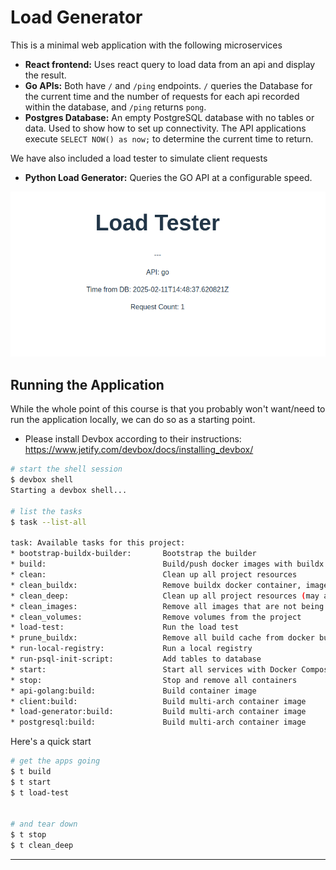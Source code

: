 # Load Generator

This is a minimal web application with the following microservices

- **React frontend:** Uses react query to load data from an api and display the result.
- **Go APIs:** Both have `/` and `/ping` endpoints. `/` queries the Database for the current time and the number of requests for each api recorded within the database, and `/ping` returns `pong`.
- **Postgres Database:** An empty PostgreSQL database with no tables or data. Used to show how to set up connectivity. The API applications execute `SELECT NOW() as now;` to determine the current time to return.

We have also included a load tester to simulate client requests
- **Python Load Generator:** Queries the GO API at a configurable speed.

![](./docs/screenshot.png)


## Running the Application

While the whole point of this course is that you probably won't want/need to run the application locally, we can do so as a starting point.
- Please install Devbox according to their instructions: https://www.jetify.com/devbox/docs/installing_devbox/

```bash
# start the shell session
$ devbox shell
Starting a devbox shell...

# list the tasks
$ task --list-all

task: Available tasks for this project:
* bootstrap-buildx-builder:       Bootstrap the builder
* build:                          Build/push docker images with buildx (mutli-architecture)
* clean:                          Clean up all project resources
* clean_buildx:                   Remove buildx docker container, image, and volume
* clean_deep:                     Clean up all project resources (may affect others on your system)
* clean_images:                   Remove all images that are not being used by a container
* clean_volumes:                  Remove volumes from the project
* load-test:                      Run the load test
* prune_buildx:                   Remove all build cache from docker buildx
* run-local-registry:             Run a local registry
* run-psql-init-script:           Add tables to database
* start:                          Start all services with Docker Compose
* stop:                           Stop and remove all containers
* api-golang:build:               Build container image
* client:build:                   Build multi-arch container image
* load-generator:build:           Build multi-arch container image
* postgresql:build:               Build multi-arch container image
```

Here's a quick start

```bash
# get the apps going
$ t build
$ t start
$ t load-test


# and tear down
$ t stop
$ t clean_deep

```

---
